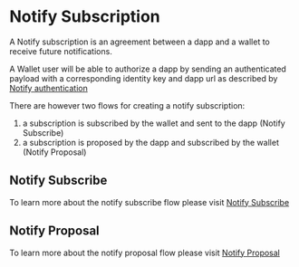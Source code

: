 # Notify Subscription

A Notify subscription is an agreement between a dapp and a wallet to receive future notifications.

A Wallet user will be able to authorize a dapp by sending an authenticated payload with a corresponding identity key and dapp url as described by [Notify authentication](./notify-authentication.md)

There are however two flows for creating a notify subscription:

1. a subscription is subscribed by the wallet and sent to the dapp (Notify Subscribe)
2. a subscription is proposed by the dapp and subscribed by the wallet (Notify Proposal)

## Notify Subscribe

To learn more about the notify subscribe flow please visit [Notify Subscribe](./notify-subscribe.md)

## Notify Proposal

To learn more about the notify proposal flow please visit [Notify Proposal](./notify-proposal.md)
